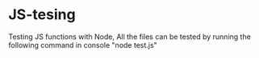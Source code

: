 # JS-tesing
Testing JS functions with Node,
All the files can be tested by running the following command in console "node test.js"
